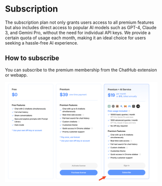 # Subscription

The subscription plan not only grants users access to all premium features but also includes direct access to popular AI models such as GPT-4, Claude 3, and Gemini Pro, without the need for individual API keys. We provide a certain quota of usage each month, making it an ideal choice for users seeking a hassle-free AI experience.

## How to subscribe

You can subscribe to the premium membership from the ChatHub extension or webapp.

![](../assets/subscribe.png)